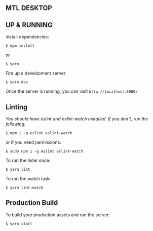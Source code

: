 ## MTL DESKTOP

## UP & RUNNING

Install dependencies:

```
$ npm install
```

_or_

```
$ yarn
```

Fire up a development server:

```
$ yarn dev
```

Once the server is running, you can visit `http://localhost:8080/`

## Linting

_You should have eslint and eslint-watch installed. If you don't, run the following:_

```
$ npm i -g eslint eslint-watch
```

or if you need permissions:

```
$ sudo npm i -g eslint eslint-watch
```

To run the linter once:

```
$ yarn lint
```

To run the watch task:

```
$ yarn lint:watch
```

## Production Build

To build your production assets and run the server:

```
$ yarn start
```

